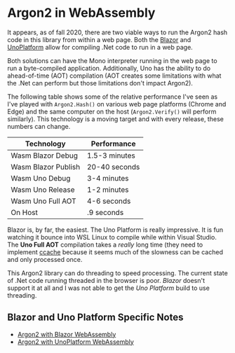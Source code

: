 ﻿# Argon2 in WebAssembly

It appears, as of fall 2020, there are two viable ways to run the Argon2 hash
code in this library from within a web page. Both the [Blazor](https://dotnet.microsoft.com/apps/aspnet/web-apps/blazor)
and [UnoPlatform](https://platform.uno/) allow for compiling .Net code to run
in a web page.

Both solutions can have the Mono interpreter running in the web page to run a
byte-compiled application. Additionally, Uno has the ability to do
ahead-of-time (AOT) compilation (AOT creates some limitations with what the
.Net can perform but those limitations don't impact Argon2).

The following table shows some of the relative performance I've seen as I've
played with `Argon2.Hash()` on various web page platforms (Chrome and Edge)
and the same computer on the host (`Argon2.Verify()` will perform similarly).
This technology is a moving target and with every release, these numbers can
change.

| Technology          | Performance   |
|---------------------|---------------|
| Wasm Blazor Debug   | 1.5-3 minutes |
| Wasm Blazor Publish | 20-40 seconds |
| Wasm Uno Debug      | 3-4 minutes   |
| Wasm Uno Release    | 1-2 minutes   |
| Wasm Uno Full AOT   | 4-6 seconds   |
| On Host             | .9 seconds    |

Blazor is, by far, the easiest. The Uno Platform is really impressive. It is
fun watching it bounce into WSL Linux to compile while within Visual Studio.
The **Uno Full AOT** compilation takes a _really_ long time (they need to
implement [ccache](https://ccache.dev/) because it seems much of the slowness
can be cached and only processed once.

This Argon2 library can do threading to speed processing. The current state
of .Net code running threaded in the browser is poor. _Blazor_ doesn't support
it at all and I was not able to get the _Uno Platform_ build to use threading.

## Blazor and Uno Platform Specific Notes

* [Argon2 with Blazor WebAssembly](blazor.html)
* [Argon2 with UnoPlatform WebAssembly](unoplatform.html)